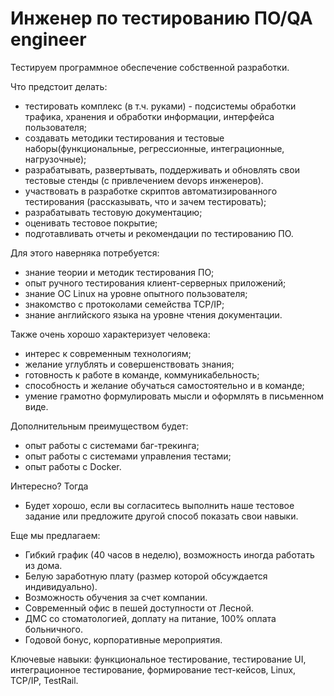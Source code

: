 Инженер по тестированию ПО/QA engineer
======================================

Тестируем программное обеспечение собственной разработки.

Что предстоит делать:
  * тестировать комплекс (в т.ч. руками) - подсистемы обработки трафика, хранения и обработки информации, интерфейса пользователя;
  * создавать методики тестирования и тестовые наборы(функциональные, регрессионные, интеграционные, нагрузочные);
  * разрабатывать, развертывать, поддерживать и обновлять свои тестовые стенды (с привлечением devops инженеров).
  * участвовать в разработке скриптов автоматизированного тестирования (рассказывать, что и зачем тестировать);
  * разрабатывать тестовую документацию;
  * оценивать тестовое покрытие;
  * подготавливать отчеты и рекомендации по тестированию ПО.

Для этого наверняка потребуется:
  * знание теории и методик тестирования ПО;
  * опыт ручного тестирования клиент-серверных приложений;
  * знание ОС Linux на уровне опытного пользователя;
  * знакомство с протоколами семейства TCP/IP;
  * знание английского языка на уровне чтения документации.

Также очень хорошо характеризует человека:
  * интерес к современным технологиям;
  * желание углублять и совершенствовать знания;
  * готовность к работе в команде, коммуникабельность;
  * способность и желание обучаться самостоятельно и в команде;
  * умение грамотно формулировать мысли и оформлять в письменном виде.

Дополнительным преимуществом будет:
  * опыт работы с системами баг-трекинга;
  * опыт работы с системами управления тестами;
  * опыт работы с Docker.

Интересно? Тогда 
  * Будет хорошо, если вы согласитесь выполнить наше тестовое задание или предложите другой способ показать свои навыки.

Еще мы предлагаем:
  * Гибкий график (40 часов в неделю), возможность иногда работать из дома.
  * Белую заработную плату (размер которой обсуждается индивидуально).
  * Возможность обучения за счет компании.
  * Современный офис в пешей доступности от Лесной.
  * ДМС со стоматологией, доплату на питание, 100% оплата больничного. 
  * Годовой бонус, корпоративные мероприятия.
  
Ключевые навыки: функциональное тестирование, тестирование UI, интеграционное тестирование, формирование тест-кейсов, 
Linux, TCP/IP, TestRail.
